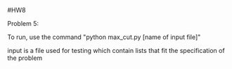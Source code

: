 #HW8

Problem 5:

To run, use the command "python max_cut.py [name of input file]"

input is a file used for testing which contain lists that fit the specification of the problem